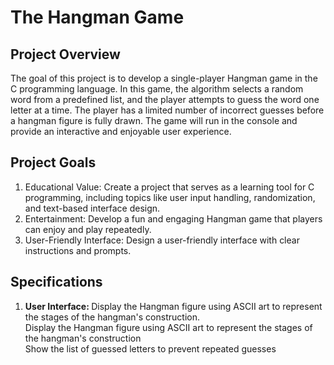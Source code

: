 # The Hangman Game

## Project Overview
The goal of this project is to develop a single-player Hangman game in the C programming language. In this game, the algorithm selects a random word from a predefined list, and the player attempts to guess the word one letter at a time. The player has a limited number of incorrect guesses before a hangman figure is fully drawn. The game will run in the console and provide an interactive and enjoyable user experience.


## Project Goals

1. Educational Value: Create a project that serves as a learning tool for C programming, including topics like user input handling, randomization, and text-based interface design.
2. Entertainment: Develop a fun and engaging Hangman game that players can enjoy and play repeatedly.
3. User-Friendly Interface: Design a user-friendly interface with clear instructions and prompts.

## Specifications

1. <b>User Interface: </b>
    Display the Hangman figure using ASCII art to represent the stages of the hangman's construction.\
    Display the Hangman figure using ASCII art to represent the stages of the hangman's construction \
    Show the list of guessed letters to prevent repeated guesses